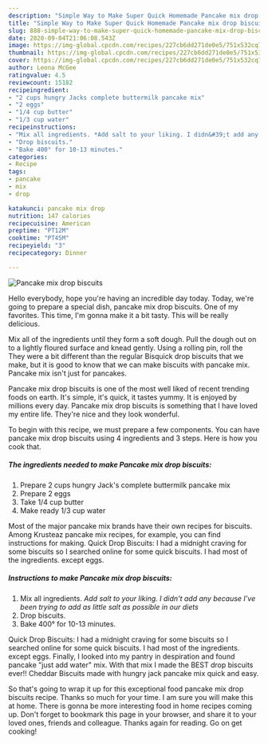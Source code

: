 ```yaml
---
description: "Simple Way to Make Super Quick Homemade Pancake mix drop biscuits"
title: "Simple Way to Make Super Quick Homemade Pancake mix drop biscuits"
slug: 888-simple-way-to-make-super-quick-homemade-pancake-mix-drop-biscuits
date: 2020-09-04T21:06:08.543Z
image: https://img-global.cpcdn.com/recipes/227cb6dd271de0e5/751x532cq70/pancake-mix-drop-biscuits-recipe-main-photo.jpg
thumbnail: https://img-global.cpcdn.com/recipes/227cb6dd271de0e5/751x532cq70/pancake-mix-drop-biscuits-recipe-main-photo.jpg
cover: https://img-global.cpcdn.com/recipes/227cb6dd271de0e5/751x532cq70/pancake-mix-drop-biscuits-recipe-main-photo.jpg
author: Leona McGee
ratingvalue: 4.5
reviewcount: 15182
recipeingredient:
- "2 cups hungry Jacks complete buttermilk pancake mix"
- "2 eggs"
- "1/4 cup butter"
- "1/3 cup water"
recipeinstructions:
- "Mix all ingredients. *Add salt to your liking. I didn&#39;t add any because I&#39;ve been trying to add as little salt as possible in our diets*"
- "Drop biscuits."
- "Bake 400° for 10-13 minutes."
categories:
- Recipe
tags:
- pancake
- mix
- drop

katakunci: pancake mix drop 
nutrition: 147 calories
recipecuisine: American
preptime: "PT12M"
cooktime: "PT45M"
recipeyield: "3"
recipecategory: Dinner

---
```



![Pancake mix drop biscuits](https://img-global.cpcdn.com/recipes/227cb6dd271de0e5/751x532cq70/pancake-mix-drop-biscuits-recipe-main-photo.jpg)

Hello everybody, hope you're having an incredible day today. Today, we're going to prepare a special dish, pancake mix drop biscuits. One of my favorites. This time, I'm gonna make it a bit tasty. This will be really delicious.

Mix all of the ingredients until they form a soft dough. Pull the dough out on to a lightly floured surface and knead gently. Using a rolling pin, roll the They were a bit different than the regular Bisquick drop biscuits that we make, but it is good to know that we can make biscuits with pancake mix. Pancake mix isn&#39;t just for pancakes.

Pancake mix drop biscuits is one of the most well liked of recent trending foods on earth. It's simple, it's quick, it tastes yummy. It is enjoyed by millions every day. Pancake mix drop biscuits is something that I have loved my entire life. They're nice and they look wonderful.


To begin with this recipe, we must prepare a few components. You can have pancake mix drop biscuits using 4 ingredients and 3 steps. Here is how you cook that.

<!--inarticleads1-->

##### The ingredients needed to make Pancake mix drop biscuits:

1. Prepare 2 cups hungry Jack&#39;s complete buttermilk pancake mix
1. Prepare 2 eggs
1. Take 1/4 cup butter
1. Make ready 1/3 cup water


Most of the major pancake mix brands have their own recipes for biscuits. Among Krusteaz pancake mix recipes, for example, you can find instructions for making. Quick Drop Biscuits: I had a midnight craving for some biscuits so I searched online for some quick biscuits. I had most of the ingredients. except eggs. 

<!--inarticleads2-->

##### Instructions to make Pancake mix drop biscuits:

1. Mix all ingredients. *Add salt to your liking. I didn&#39;t add any because I&#39;ve been trying to add as little salt as possible in our diets*
1. Drop biscuits.
1. Bake 400° for 10-13 minutes.


Quick Drop Biscuits: I had a midnight craving for some biscuits so I searched online for some quick biscuits. I had most of the ingredients. except eggs. Finally, I looked into my pantry in despiration and found pancake &#34;just add water&#34; mix. With that mix I made the BEST drop biscuits ever!! Cheddar Biscuits made with hungry jack pancake mix quick and easy. 

So that's going to wrap it up for this exceptional food pancake mix drop biscuits recipe. Thanks so much for your time. I am sure you will make this at home. There is gonna be more interesting food in home recipes coming up. Don't forget to bookmark this page in your browser, and share it to your loved ones, friends and colleague. Thanks again for reading. Go on get cooking!
